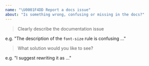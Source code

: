 ```yaml
---
name: "\U0001F4DD Report a docs issue"
about: "Is something wrong, confusing or missing in the docs?"
---
```


<!-- Please answer the following. Issues that do not will be closed. -->

> Clearly describe the documentation issue

e.g. "The description of the `font-size` rule is confusing ..."

> What solution would you like to see?

e.g. "I suggest rewriting it as ..."

